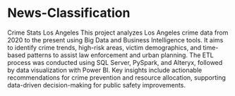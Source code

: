 # News-Classification
Crime Stats Los Angeles
This project analyzes Los Angeles crime data from 2020 to the present using Big Data and Business Intelligence tools. It aims to identify crime trends, high-risk areas, victim demographics, and time-based patterns to assist law enforcement and urban planning. The ETL process was conducted using SQL Server, PySpark, and Alteryx, followed by data visualization with Power BI. Key insights include actionable recommendations for crime prevention and resource allocation, supporting data-driven decision-making for public safety improvements.
